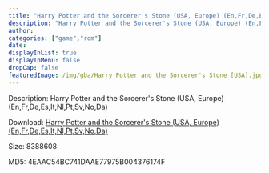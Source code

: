 ```yaml
---
title: "Harry Potter and the Sorcerer's Stone (USA, Europe) (En,Fr,De,Es,It,Nl,Pt,Sv,No,Da)"
description: "Harry Potter and the Sorcerer's Stone (USA, Europe) (En,Fr,De,Es,It,Nl,Pt,Sv,No,Da)"
author: 
categories: ["game","rom"]
date: 
displayInList: true
displayInMenu: false
dropCap: false
featuredImage: /img/gba/Harry Potter and the Sorcerer's Stone [USA].jpg
---
```


Description: Harry Potter and the Sorcerer's Stone (USA, Europe) (En,Fr,De,Es,It,Nl,Pt,Sv,No,Da)

Download: <a style="text-decoration:underline;" href="https://mega.nz/#!reAWmIhT!mTk6aBrdLmAqjysPeLbJf3L2B8FdkG66LpoF-9VLNcs" target = "_blank" rel = "nofollow" > Harry Potter and the Sorcerer's Stone (USA, Europe) (En,Fr,De,Es,It,Nl,Pt,Sv,No,Da)</a>

Size: 8388608

MD5: 4EAAC54BC741DAAE77975B004376174F

